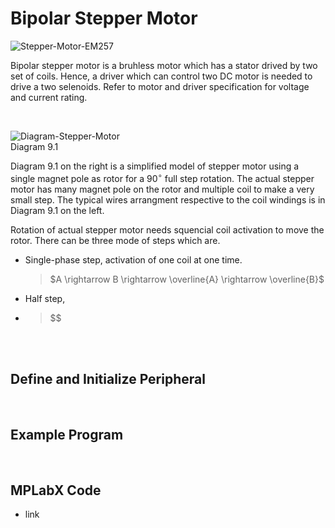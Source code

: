 # Bipolar Stepper Motor

![Stepper-Motor-EM257](https://github.com/user-attachments/assets/9e7d37e2-90f5-4b76-ab52-3e1ae5d8dac5)
<br/>

Bipolar stepper motor is a bruhless motor which has a stator drived by two set of coils. Hence, a driver which can control two DC motor is needed to drive a two selenoids. Refer to motor and driver specification for voltage and current rating.
<br/>

<br/>

![Diagram-Stepper-Motor](https://github.com/user-attachments/assets/ae45dc4f-b7b1-485d-a0ce-15162de08f46)
<br/>
Diagram 9.1

Diagram 9.1 on the right is a simplified model of stepper motor using a single magnet pole as rotor for a $90^\circ$ full step rotation. 
The actual stepper motor has many magnet pole on the rotor and multiple coil to make a very small step. The typical wires arrangment respective to the coil windings is in Diagram 9.1 on the left.
<br/>

Rotation of actual stepper motor needs squencial coil activation to move the rotor. There can be three mode of steps which are.
* Single-phase step, activation of one coil at one time.
  >$A \rightarrow B \rightarrow \overline{A} \rightarrow \overline{B}$
* Half step,
* >$$
<br/>

<br/>

## Define and Initialize Peripheral

<br/>

## Example Program

<br/>

## MPLabX Code

* link
<br/>

<br/>
